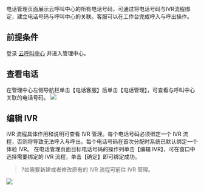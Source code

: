 电话管理页面展示云呼叫中心的所有电话号码，可通过将电话号码与IVR流程绑定，建立电话号码与呼叫中心的关联。客服可以在工作台完成呼入与呼出操作。

## 前提条件
登录 [云呼叫中心](https://tccc.qcloud.com/login) 并进入管理中心。

## 查看电话
在管理中心左侧导航栏单击【电话客服】后单击【电话管理】，可查看与呼叫中心关联的电话号码。
![](https://main.qcloudimg.com/raw/45383284b6927045910203b60c872857.png)
## 编辑 IVR
IVR 流程具体作用和说明可查看 IVR 管理。每个电话号码必须绑定一个 IVR 流程，否则将导致无法呼入与呼出。每个电话号码在首次分配时系统已默认绑定一个体验 IVR。
在电话管理页面目标电话号码的操作列单击【编辑 IVR】，可在窗口中选择需要绑定的 IVR 流程，单击【确定】即可绑定成功。
>?如需要新建或者修改原有的 IVR 流程可前往 IVR 管理。
>

![](https://main.qcloudimg.com/raw/80abbc118ec5e66896ab295a8df440f4.png)
